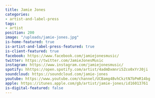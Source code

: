 ```yaml
---
title: Jamie Jones
categories:
- artist-and-label-press
tags:
- artist
position: 200
image: "/uploads/jamie-jones.jpg"
is-home-featured: true
is-artist-and-label-press-featured: true
is-client-featured: true
facebook: https://www.facebook.com/jamiejonesmusic/
twitter: https://twitter.com/JamieJonesMusic
instagram: https://www.instagram.com/jamiejonesmusic/
spotify: hhttps://open.spotify.com/artist/4admDxmnri5Zco0xYrJ0ji
soundcloud: https://soundcloud.com/jamie-jones
youtube: https://www.youtube.com/channel/UCBamg4BvhCkztN7bPmR14bg
apple: https://itunes.apple.com/gb/artist/jamie-jones/id16013761
is-digital-featured: false
---
```


